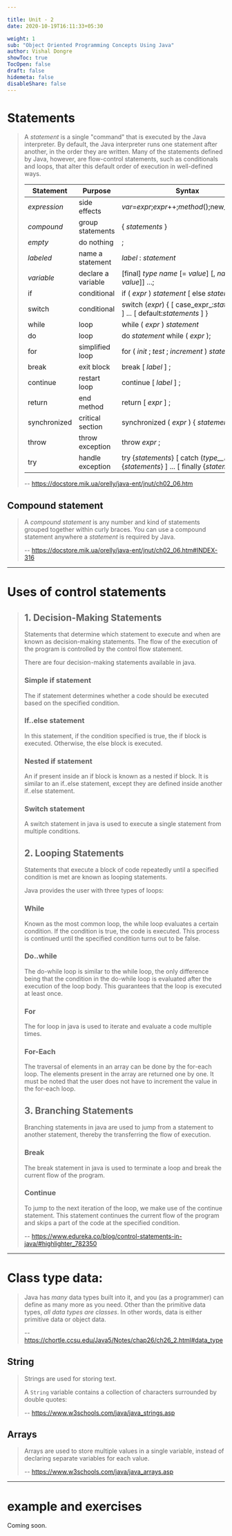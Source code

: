 ```yaml
---

title: Unit - 2 
date: 2020-10-19T16:11:33+05:30

weight: 1
sub: "Object Oriented Programming Concepts Using Java"
author: Vishal Dongre
showToc: true
TocOpen: false
draft: false
hidemeta: false
disableShare: false
---
```


# Statements 
> A _statement_ is a single "command" that is executed by the Java interpreter. By default, the Java interpreter runs one statement after another, in the order they are written. Many of the statements defined by Java, however, are flow-control statements, such as conditionals and loops, that alter this default order of execution in well-defined ways.
>
>
> 
> |Statement|Purpose|Syntax|
> |---|---|---| 
> | _expression_ |side effects| _var_=_expr_;_expr_++;_method_();new_Type_();|
> | _compound_ | group statements| { _statements_ } |
> | _empty_ | do nothing|; |
> | _labeled_ | name a statement| _label_ : _statement_ |
> | _variable_ | declare a variable| [final] _type_ _name_ [= _value_] [, _name_ [= _value_]] ...; |
> | if| conditional| if ( _expr_ ) _statement_ [ else _statement_] |
> | switch |conditional |  switch (_expr_) { [ case_expr_:_statements_ ] ... [ default:_statements_ ] }|
> | while| loop | while ( _expr_ ) _statement_ |
> | do  | loop |  do _statement_ while ( _expr_ ); |
> | for | simplified loop|for ( _init_ ; _test_ ; _increment_ ) _statement_ |
> | break | exit block|break [ _label_ ] ; |
> | continue |restart loop|continue [ _label_ ] ; |
> | return | end method|return [ _expr_ ] ; |
> | synchronized |  critical section|synchronized ( _expr_ ) { _statements_ } |
> | throw | throw exception |throw _expr_ ; 
> |try | handle exception| try {_statements_} [ catch (_type__name_) {_statements_} ] ... [ finally {_statements_} ]|
>
> -- https://docstore.mik.ua/orelly/java-ent/jnut/ch02_06.htm

##  Compound statement
> A _compound statement_ is any number and kind of statements grouped together within curly braces. You can use a compound statement anywhere a _statement_ is required by Java.
>
> -- https://docstore.mik.ua/orelly/java-ent/jnut/ch02_06.htm#INDEX-316

---

# Uses of control statements
> ## 1. Decision-Making Statements
> 
> Statements that determine which statement to execute and when are known as decision-making statements. The flow of the execution of the program is controlled by the control flow statement.  
> 
>
> There are four decision-making statements available in java.
> 
> ### Simple if statement
> The if statement determines whether a code should be executed based on the specified condition.  
>
> ### If..else statement
> In this statement, if the condition specified is true, the if block is executed. Otherwise, the else block is executed.
> 
> ### Nested if statement
> An if present inside an if block is known as a nested if block. It is similar to an if..else statement, except they are defined inside another if..else statement.
>
> ### Switch statement
> A switch statement in java is used to execute a single statement from multiple conditions.
> 
> ## 2. Looping Statements
> Statements that execute a block of code repeatedly until a specified condition is met are known as looping statements. 
>
>Java provides the user with three types of loops:
>
> ### While
> 
> Known as the most common loop, the while loop evaluates a certain condition. If the condition is true, the code is executed. This process is continued until the specified condition turns out to be false.
>
> ### Do..while
> 
> The do-while loop is similar to the while loop, the only difference being that the condition in the do-while loop is evaluated after the execution of the loop body. This guarantees that the loop is executed at least once.
>
> ### For
> 
> The for loop in java is used to iterate and evaluate a code multiple times.
>
> ### For-Each
> 
> The traversal of elements in an array can be done by the for-each loop. The elements present in the array are returned one by one. It must be noted that the user does not have to increment the value in the for-each loop.
>
>
>
> ## 3. Branching Statements
> Branching statements in java are used to jump from a statement to another statement, thereby the transferring the flow of execution.
> 
> ### Break
> 
> The break statement in java is used to terminate a loop and break the current flow of the program.
>
> ### Continue
> 
> To jump to the next iteration of the loop, we make use of the continue statement. This statement continues the current flow of the program and skips a part of the code at the specified condition.
>
> -- https://www.edureka.co/blog/control-statements-in-java/#highlighter_782350

---

# Class type data: 
> Java has _many_ data types built into it, and you (as a programmer) can define as many more as you need. Other than the primitive data types, _all data types are classes_. In other words, data is either primitive data or object data.
>
> -- https://chortle.ccsu.edu/Java5/Notes/chap26/ch26_2.html#data_type


## String
> Strings are used for storing text.
> 
> A `String` variable contains a collection of characters surrounded by double quotes:
>
> -- https://www.w3schools.com/java/java_strings.asp
## Arrays
> Arrays are used to store multiple values in a single variable, instead of declaring separate variables for each value.
>
> -- https://www.w3schools.com/java/java_arrays.asp
---

# example and exercises

Coming soon.

